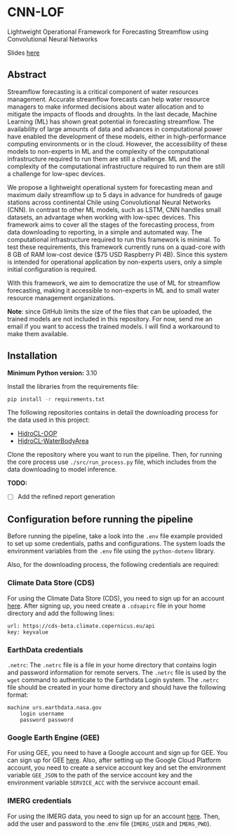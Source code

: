 # CNN-LOF
 Lightweight Operational Framework for Forecasting Streamflow using Convolutional Neural Networks

Slides [here](https://www.researchgate.net/publication/384365455_Lightweight_Operational_Framework_for_Forecasting_Streamflow_using_Convolutional_Neural_Networks?_tp=eyJjb250ZXh0Ijp7ImZpcnN0UGFnZSI6ImhvbWUiLCJwYWdlIjoicHJvZmlsZSIsInByZXZpb3VzUGFnZSI6ImhvbWUiLCJwb3NpdGlvbiI6InBhZ2VDb250ZW50In19)

## Abstract

Streamflow forecasting is a critical component of water resources management. Accurate streamflow forecasts can help water resource managers to make informed decisions about water allocation and to mitigate the impacts of floods and droughts. In the last decade, Machine Learning (ML) has shown great potential in forecasting streamflow. The availability of large amounts of data and advances in computational power have enabled the development of these models, either in high-performance computing environments or in the cloud. However, the accessibility of these models to non-experts in ML and the complexity of the computational infrastructure required to run them are still a challenge. ML and the complexity of the computational infrastructure required to run them are still a challenge for low-spec devices. 

We propose a lightweight operational system for forecasting mean and maximum daily streamflow up to 5 days in advance for hundreds of gauge stations across continental Chile using Convolutional Neural Networks (CNN). In contrast to other ML models, such as LSTM, CNN handles small datasets, an advantage when working with low-spec devices. This framework aims to cover all the stages of the forecasting process, from data downloading to reporting, in a simple and automated way. The computational infrastructure required to run this framework is minimal. To test these requirements, this framework currently runs on a quad-core with 8 GB of RAM low-cost device ($75 USD Raspberry Pi 4B). Since this system is intended for operational application by non-experts users, only a simple initial configuration is required.

With this framework, we aim to democratize the use of ML for streamflow forecasting, making it accessible to non-experts in ML and to small water resource management organizations.

**Note**: since GitHub limits the size of the files that can be uploaded, the trained models are not included in this repository. For now, send me an email if you want to access the trained models. I will find a workaround to make them available.

## Installation

**Minimum Python version:** 3.10

Install the libraries from the requirements file:

```bash
pip install -r requirements.txt
```

The following repositories contains in detail the downloading process for the data used in this project:

 - [HidroCL-OOP](https://github.com/MeteorologiaUV/HidroCL-OOP)
 - [HidroCL-WaterBodyArea](https://github.com/MeteorologiaUV/HidroCL-WaterBodyArea)

Clone the repository where you want to run the pipeline. Then, for running the core process use 
`./src/run_process.py` file, which includes from the data downloading to model inference.

**TODO:**

 - [ ] Add the refined report generation

## Configuration before running the pipeline

Before running the pipeline, take a look into the `.env` file example provided to set up some credentials, paths and configurations. The system loads the environment variables from the `.env` file using the `python-dotenv` library.

Also, for the downloading process, the following credentials are required:


### Climate Data Store (CDS)

For using the Climate Data Store (CDS), you need to sign up for an account [here](https://cds.climate.copernicus.eu/). After signing up, you need create a `.cdsapirc` file in your home directory and add the following lines:

```
url: https://cds-beta.climate.copernicus.eu/api
key: keyvalue
```

### EarthData credentials

`.netrc`: The `.netrc` file is a file in your home directory that contains login and password information for remote servers. The `.netrc` file is used by the `wget` command to authenticate to the Earthdata Login system. The `.netrc` file should be created in your home directory and should have the following format:

```
machine urs.earthdata.nasa.gov
    login username
    password password
```

### Google Earth Engine (GEE)

For using GEE, you need to have a Google account and sign up for GEE. You can sign up for GEE [here](https://earthengine.google.com/). Also, after setting up the Google Cloud Platform account, you need to create a service account key and set the environment variable `GEE_JSON` to the path of the service account key and the environment variable `SERVICE_ACC` with the servivce account email. 

### IMERG credentials

For using the IMERG data, you need to sign up for an account [here](https://registration.pps.eosdis.nasa.gov/registration/). Then, add the user and password to the .env file (`IMERG_USER` and `IMERG_PWD`).
